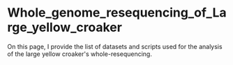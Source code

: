 # Whole_genome_resequencing_of_Large_yellow_croaker
On this page, I provide the list of datasets and scripts used for the analysis of the large yellow croaker's whole-resequencing.
